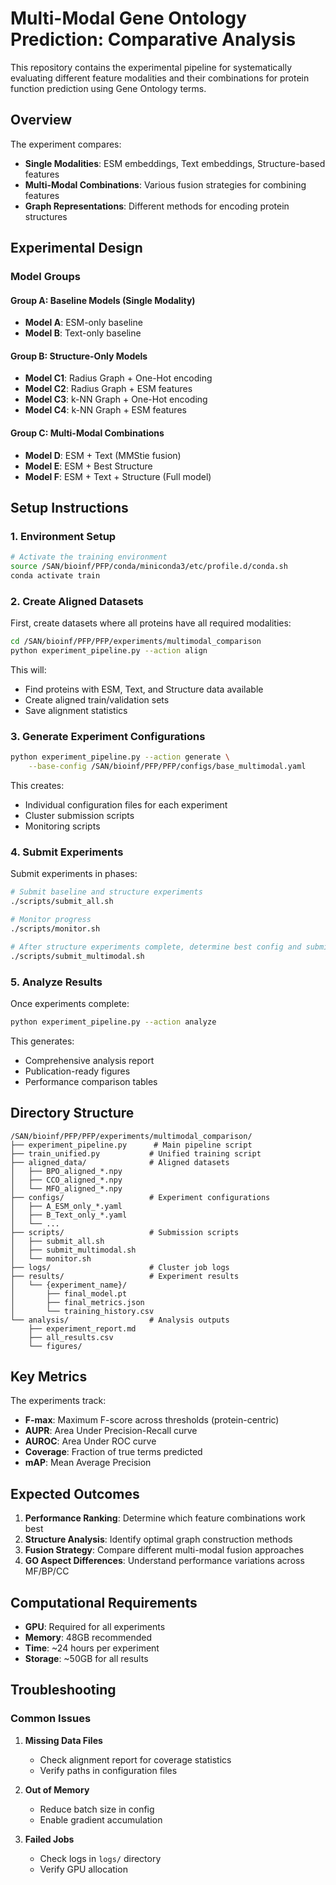 # Multi-Modal Gene Ontology Prediction: Comparative Analysis

This repository contains the experimental pipeline for systematically evaluating different feature modalities and their combinations for protein function prediction using Gene Ontology terms.

## Overview

The experiment compares:
- **Single Modalities**: ESM embeddings, Text embeddings, Structure-based features
- **Multi-Modal Combinations**: Various fusion strategies for combining features
- **Graph Representations**: Different methods for encoding protein structures

## Experimental Design

### Model Groups

#### Group A: Baseline Models (Single Modality)
- **Model A**: ESM-only baseline
- **Model B**: Text-only baseline

#### Group B: Structure-Only Models  
- **Model C1**: Radius Graph + One-Hot encoding
- **Model C2**: Radius Graph + ESM features
- **Model C3**: k-NN Graph + One-Hot encoding
- **Model C4**: k-NN Graph + ESM features

#### Group C: Multi-Modal Combinations
- **Model D**: ESM + Text (MMStie fusion)
- **Model E**: ESM + Best Structure
- **Model F**: ESM + Text + Structure (Full model)

## Setup Instructions

### 1. Environment Setup

```bash
# Activate the training environment
source /SAN/bioinf/PFP/conda/miniconda3/etc/profile.d/conda.sh
conda activate train
```

### 2. Create Aligned Datasets

First, create datasets where all proteins have all required modalities:

```bash
cd /SAN/bioinf/PFP/PFP/experiments/multimodal_comparison
python experiment_pipeline.py --action align
```

This will:
- Find proteins with ESM, Text, and Structure data available
- Create aligned train/validation sets
- Save alignment statistics

### 3. Generate Experiment Configurations

```bash
python experiment_pipeline.py --action generate \
    --base-config /SAN/bioinf/PFP/PFP/configs/base_multimodal.yaml
```

This creates:
- Individual configuration files for each experiment
- Cluster submission scripts
- Monitoring scripts

### 4. Submit Experiments

Submit experiments in phases:

```bash
# Submit baseline and structure experiments
./scripts/submit_all.sh

# Monitor progress
./scripts/monitor.sh

# After structure experiments complete, determine best config and submit multi-modal
./scripts/submit_multimodal.sh
```

### 5. Analyze Results

Once experiments complete:

```bash
python experiment_pipeline.py --action analyze
```

This generates:
- Comprehensive analysis report
- Publication-ready figures
- Performance comparison tables

## Directory Structure

```
/SAN/bioinf/PFP/PFP/experiments/multimodal_comparison/
├── experiment_pipeline.py      # Main pipeline script
├── train_unified.py           # Unified training script
├── aligned_data/              # Aligned datasets
│   ├── BPO_aligned_*.npy
│   ├── CCO_aligned_*.npy
│   └── MFO_aligned_*.npy
├── configs/                   # Experiment configurations
│   ├── A_ESM_only_*.yaml
│   ├── B_Text_only_*.yaml
│   └── ...
├── scripts/                   # Submission scripts
│   ├── submit_all.sh
│   ├── submit_multimodal.sh
│   └── monitor.sh
├── logs/                      # Cluster job logs
├── results/                   # Experiment results
│   └── {experiment_name}/
│       ├── final_model.pt
│       ├── final_metrics.json
│       └── training_history.csv
└── analysis/                  # Analysis outputs
    ├── experiment_report.md
    ├── all_results.csv
    └── figures/

```

## Key Metrics

The experiments track:
- **F-max**: Maximum F-score across thresholds (protein-centric)
- **AUPR**: Area Under Precision-Recall curve
- **AUROC**: Area Under ROC curve
- **Coverage**: Fraction of true terms predicted
- **mAP**: Mean Average Precision

## Expected Outcomes

1. **Performance Ranking**: Determine which feature combinations work best
2. **Structure Analysis**: Identify optimal graph construction methods
3. **Fusion Strategy**: Compare different multi-modal fusion approaches
4. **GO Aspect Differences**: Understand performance variations across MF/BP/CC

## Computational Requirements

- **GPU**: Required for all experiments
- **Memory**: 48GB recommended
- **Time**: ~24 hours per experiment
- **Storage**: ~50GB for all results

## Troubleshooting

### Common Issues

1. **Missing Data Files**
   - Check alignment report for coverage statistics
   - Verify paths in configuration files

2. **Out of Memory**
   - Reduce batch size in config
   - Enable gradient accumulation

3. **Failed Jobs**
   - Check logs in `logs/` directory
   - Verify GPU allocation
